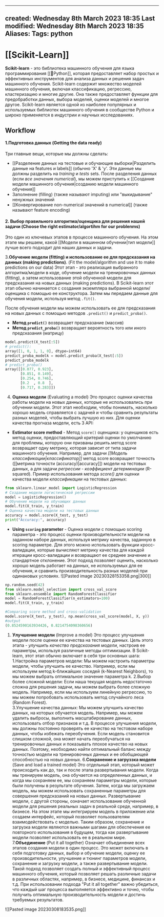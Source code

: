 
---
created: Wednesday 8th March 2023 18:35
Last modified: Wednesday 8th March 2023 18:35
Aliases: 
Tags: python
---

# [[Scikit-Learn]]


**Scikit-learn** - это библиотека машинного обучения для языка программирования [[📙Python]], которая предоставляет набор простых и эффективных инструментов для анализа данных и решения задач машинного обучения. Scikit-learn содержит множество моделей машинного обучения, включая классификацию, регрессию, кластеризацию и многие другие. Она также предоставляет функции для предобработки данных, выбора моделей, оценки моделей и многое другое. Scikit-learn является одной из наиболее популярных и используемых библиотек машинного обучения в сообществе Python и широко применяется в индустрии и научных исследованиях.

## Workflow

#### 1.**Подготовка данных** (Getting the data ready)
Три главные вещи, которые мы должны сделать:
- [[Разделение данных на тестовые и обучающие выборки|Разделить данные на features и labels]] (обычно 'X' & 'y'. Эти данные мы должны разделить на *training* и *tests* sets. После разделения данных (если *все значения numerical*), мы можем приступить к [[Создание модели машинного обучения|созданию модели машинного обучения]] 
- Заполнение (filling) (также называют imputing) или "выкидывание" ненужных значений
- [[Конвертирование non-numerical значений в numerical]] (также называют feature encoding)

#### 2. **Выбор правильного алгоритма/оценщика для решения нашей задачи** (Choose the right estimator/algortihm for our problenms)
Это один из ключевых этапов в процессе машинного обучения. На этом этапе мы решаем, какой [[Модели в машинном обучении|тип модели]] лучше всего подходит для наших данных и задачи. 



3.**Обучение модели (fitting) и использование ее для предсказания на данных (making predictions)**. (Fit the model/algorithm and use it to make predictions on our data)
Этот этап - это реализация выбранного алгоритма/модели в коде, обучение модели на тренировочных данных (fitting), а затем использование этой обученной модели для предсказания на новых данных (making predictions).
В Scikit-learn этот этап обычно начинается с создания экземпляра выбранной модели/оценщика с помощью ее конструктора. Затем мы передаем данные для обучения модели, используя метод `.fit()`. 

После обучения модели мы можем использовать ее для предсказания на новых данных с помощью методов `.predict()` и `predict_proba()`.

- **Метод `predict()`** возвращает предсказание (массив)
- **Метод `predict_proba()`** возвращает вероятность того или иного предсказания (матрицу)

```python
model.predict(X_test[:5])
# predict():
array([1, 0, 1, 1, 0], dtype=int64)
predict_proba_modelk = model.predict_proba(X_test[:5])
predict_proba_modelk
# predict_proba()
array([[0.077, 0.923],
       [0.851, 0.149],
       [0.254, 0.746],
       [0.2  , 0.8  ],
       [0.717, 0.283]])
```



4. **Оценка модели** (Evaluating a model)
Это процесс оценки качества работы модели на новых данных, которые не использовались при обучении модели. Этот этап необходим, чтобы понимать, насколько хорошо модель справляется с задачей и чтобы сравнить результаты разных моделей, чтобы выбрать лучшую из них.
Для оценки качества прогназа модели, есть 3 API:

- **Estimator score method** - Метод `score()` оценщика: у оценщиков есть метод оценки, предоставляющий критерий оценки по умолчанию для проблемы, которую они призваны решить.метод score возвращает одну метрику, которая зависит от типа задачи машинного обучения. Например, для задачи *[[Модель классификации|классификатор]]* метод score возвращает точность ([[метрика точности (accuracy)|accuracy]]) модели на тестовых данных, а для задачи *регрессии* - *коэффициент детерминации* (R-squared).
Пример использования метода *score()* для оценки качества модели *классификации* на тестовых данных:
```python
from sklearn.linear_model import LogisticRegression
# Создание модели логистической регрессии
model = LogisticRegression()
# Обучение модели на обучающих данных
model.fit(X_train, y_train)
# Оценка качества модели на тестовых данных
accuracy = model.score(X_test, y_test)
print("Accuracy:", accuracy)
```
	
- **Using `scoring` parameter** - Оценка модели с помощью scoring параметра - это процесс оценки производительности модели на заданном наборе данных, используя метрику качества, заданную в scoring параметре. Для этого можно использовать функции кросс-валидации, которые вычисляют метрику качества для каждой итерации кросс-валидации и возвращают ее среднее значение и стандартное отклонение. Этот подход позволяет оценить, насколько хорошо модель работает на данных, не используемых для ее обучения, и сравнить производительность разных моделей при одинаковых условиях.
![[Pasted image 20230328153358.png|300]]
```python
np.random.seed(42)
from sklearn.model_selection import cross_val_score
from sklearn.ensemble import RandomForestClassifier
model = RandomForestClassifier(n_estimators=100)
model.fit(X_train, y_train)

#Comparing score method and cross-validation
model.score(X_test, y_test), np.mean(cross_val_score(model, X, y))
#output
(0.8524590163934426, 0.8214754098360656)
```



1. **Улучшение модели** (Improve a model)
Это процесс улучшения модели после оценки ее качества на тестовых данных. Цель этого этапа - *улучшить качество предсказания модели*, настроив ее параметры, используя различные методы оптимизации.
В Scikit-learn, этот этап обычно включает в себя три основных шага:
1.Настройка параметров модели: Мы можем настроить параметры модели, чтобы улучшить ее качество. Например, если мы используем метод k-ближайших соседей (k-Nearest Neighbors), то мы можем выбрать оптимальное значение параметра k.
2.Выбор более сложной модели: Если наша текущая модель недостаточно сложна для решения задачи, мы можем выбрать более сложную модель. Например, если мы используем линейную регрессию, то мы можем попробовать использовать метод случайного леса (Random Forest).  
3.Улучшение качества данных: Мы можем улучшить качество данных, на которых обучается модель. Например, мы можем удалить выбросы, выполнить масштабирование данных, использовать отбор признаков и т.д.
В процессе улучшения модели, мы должны постоянно проверять ее качество на тестовом наборе данных, чтобы избежать переобучения. Если модель становится слишком сложной, она может начать переобучаться на тренировочных данных и показывать плохое качество на новых данных. Поэтому, необходимо найти оптимальный баланс между точностью модели на тренировочных данных и ее обобщающей способностью на новых данных.
6.**Сохранение и загруззка модели** (Save and load a trained model)
Это отдельный этап, который может происходить как до, так и после этапа развертывания модели. Когда мы тренируем модель, она обучается на определенных данных, и когда мы сохраняем ее, мы сохраняем параметры модели, которые были получены в результате обучения. Затем, когда мы загружаем модель, мы можем использовать сохраненные параметры для совершения предсказаний на новых данных.
Развертывание модели, с другой стороны, означает использование обученной модели для решения реальных задач в реальной среде, например, в бизнесе. На этом этапе мы интегрируем модель в приложение или создаем интерфейс, который позволяет пользователям взаимодействовать с моделью.
Таким образом, сохранение и загрузка модели являются важными шагами для обеспечения ее повторного использования в будущем, тогда как развертывание модели позволяет использовать ее в реальном мире.
7.**Объединение** (Put it all together)
Означает объединение всех этапов создания модели в один процесс. Это может включать в себя подготовку данных, выбор и обучение модели, оценку ее производительности, улучшение и тюнинг параметров модели, сохранение и загрузку модели, а также развертывание модели.
Такой подход позволяет создать полный и эффективный процесс машинного обучения, который позволяет решать различные задачи в различных областях, например, в бизнесе, медицине, финансах и т.д. При использовании подхода "Put it all together" важно убедиться, что каждый шаг процесса выполняется эффективно и точно, чтобы получить оптимальную производительность модели и достичь требуемых результатов.

![[Pasted image 20230308183535.png]]


